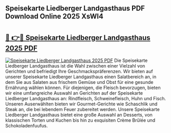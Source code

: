 ## Speisekarte Liedberger Landgasthaus PDF Download Online 2025 XsWl4

# <h2><a href="http://gca98l.nevu.top/?p=Speisekarte+Liedberger+Landgasthaus">🔗 👉🔴 Speisekarte Liedberger Landgasthaus 2025 PDF</a></h2>

[![Speisekarte Liedberger Landgasthaus 2025 PDF](https://i.imgur.com/dBaPXMq.png)](http://gca98l.nevu.top/?p=Speisekarte+Liedberger+Landgasthaus)
Die Speisekarte Liedberger Landgasthaus ist die Wahl zwischen einer Vielzahl von Gerichten und befriedigt Ihre Geschmackspräferenzen. Wir bieten auf unserer Speisekarte Liedberger Landgasthaus einen Salatbereich an, in dem Sie aus Salaten aus frischem Gemüse und Obst für eine gesunde Ernährung wählen können. Für diejenigen, die Fleisch bevorzugen, bieten wir eine umfangreiche Auswahl an Gerichten auf der Speisekarte Liedberger Landgasthaus an: Rindfleisch, Schweinefleisch, Huhn und Fisch. Unseren Auserwählten bieten wir Gourmet-Gerichte wie Schaschlik und Steak an, die bei lebendem Feuer zubereitet werden. Unsere Speisekarte Liedberger Landgasthaus bietet eine große Auswahl an Desserts, von klassischen Torten und Kuchen bis hin zu exquisiten Crème Brûlée und Schokoladenfuufus.
